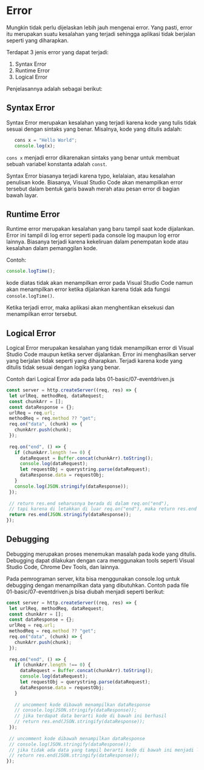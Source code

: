 # Error
 
Mungkin tidak perlu dijelaskan lebih jauh mengenai error. Yang pasti, error itu merupakan suatu kesalahan yang terjadi sehingga aplikasi tidak berjalan seperti yang diharapkan.
 
Terdapat 3 jenis error yang dapat terjadi:
 
1. Syntax Error
2. Runtime Error
3. Logical Error
 
Penjelasannya adalah sebagai berikut:
 
## Syntax Error
 
Syntax Error merupakan kesalahan yang terjadi karena kode yang tulis tidak sesuai dengan sintaks yang benar. Misalnya, kode yang ditulis adalah:
 
```javascript
   cons x = "Hello World";
   console.log(x);
```
 
`cons x` menjadi error dikarenakan sintaks yang benar untuk membuat sebuah variabel konstanta adalah `const`.
 
Syntax Error biasanya terjadi karena typo, kelalaian, atau kesalahan penulisan kode. Biasanya, Visual Studio Code akan menampilkan error tersebut dalam bentuk garis bawah merah atau pesan error di bagian bawah layar.
 
## Runtime Error
 
Runtime error merupakan kesalahan yang baru tampil saat kode dijalankan. Error ini tampil di log error seperti pada console log maupun log error lainnya. Biasanya terjadi karena kekeliruan dalam penempatan kode atau kesalahan dalam pemanggilan kode.
 
Contoh:
 
```javascript
console.logTime();
```
 
kode diatas tidak akan menampilkan error pada Visual Studio Code namun akan menampilkan error ketika dijalankan karena tidak ada fungsi `console.logTime()`.
 
Ketika terjadi error, maka aplikasi akan menghentikan eksekusi dan menampilkan error tersebut.
 
## Logical Error
 
Logical Error merupakan kesalahan yang tidak menampilkan error di Visual Studio Code maupun ketika server dijalankan. Error ini menghasilkan server yang berjalan tidak seperti yang diharapkan. Terjadi karena kode yang ditulis tidak sesuai dengan logika yang benar.
 
Contoh dari Logical Error ada pada labs 01-basic/07-eventdriven.js
 
```javascript
const server = http.createServer((req, res) => {
 let urlReq, methodReq, dataRequest;
 const chunkArr = [];
 const dataResponse = {};
 urlReq = req.url;
 methodReq = req.method ?? "get";
 req.on("data", (chunk) => {
   chunkArr.push(chunk);
 });
 
 req.on("end", () => {
   if (chunkArr.length !== 0) {
     dataRequest = Buffer.concat(chunkArr).toString();
     console.log(dataRequest);
     let requestObj = querystring.parse(dataRequest);
     dataResponse.data = requestObj;
   }
   console.log(JSON.stringify(dataResponse));
 });
 
 // return res.end seharusnya berada di dalam req.on("end"),
 // tapi karena di letakkan di luar req.on("end"), maka return res.end tidak berisi apa apa.
 return res.end(JSON.stringify(dataResponse));
});
```
 
## Debugging
 
Debugging merupakan proses menemukan masalah pada kode yang ditulis. Debugging dapat dilakukan dengan cara menggunakan tools seperti Visual Studio Code, Chrome Dev Tools, dan lainnya.
 
Pada pemrograman server, kita bisa menggunakan console.log untuk debugging dengan menampilkan data yang dibutuhkan. Contoh pada file 01-basic/07-eventdriven.js bisa diubah menjadi seperti berikut:
 
```javascript
const server = http.createServer((req, res) => {
 let urlReq, methodReq, dataRequest;
 const chunkArr = [];
 const dataResponse = {};
 urlReq = req.url;
 methodReq = req.method ?? "get";
 req.on("data", (chunk) => {
   chunkArr.push(chunk);
 });
 
 req.on("end", () => {
   if (chunkArr.length !== 0) {
     dataRequest = Buffer.concat(chunkArr).toString();
     console.log(dataRequest);
     let requestObj = querystring.parse(dataRequest);
     dataResponse.data = requestObj;
   }
 
   // uncomment kode dibawah menampilkan dataResponse
   // console.log(JSON.stringify(dataResponse));
   // jika terdapat data berarti kode di bawah ini berhasil
   // return res.end(JSON.stringify(dataResponse));
 });
 
 // uncomment kode dibawah menampilkan dataResponse
 // console.log(JSON.stringify(dataResponse));
 // jika tidak ada data yang tampil berarti kode di bawah ini menjadi logical
 // return res.end(JSON.stringify(dataResponse));
});
```
 
